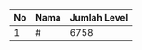 | No | Nama            | Jumlah Level |
|----|-----------------|--------------|
| 1  | #    |    6758        |
